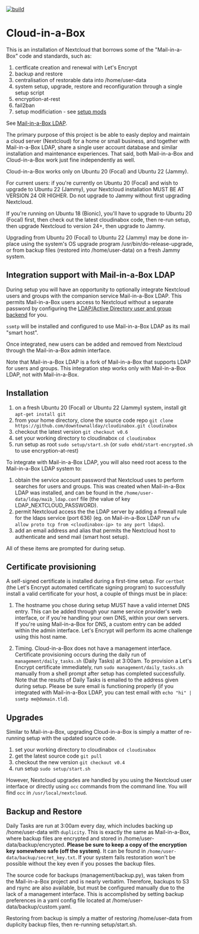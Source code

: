 [![build](https://github.com/downtownallday/cloudinabox/actions/workflows/commit-tests.yml/badge.svg)](https://github.com/downtownallday/cloudinabox/actions)

# Cloud-in-a-Box

This is an installation of Nextcloud that borrows some of the "Mail-in-a-Box" code and standards, such as:

1. certficate creation and renewal with Let's Encrypt
1. backup and restore
1. centralisation of restorable data into /home/user-data
1. system setup, upgrade, restore and reconfiguration through a single setup script
1. encryption-at-rest
1. fail2ban
1. setup modificiation - see [setup mods](setup/mods.available/README.md)

See [Mail-in-a-Box LDAP](https://github.com/downtownallday/mailinabox-ldap).

The primary purpose of this project is be able to easly deploy and maintain a cloud server (Nextcloud) for a home or small business, and together with Mail-in-a-Box LDAP, share a single user account database and similar installation and maintenance experiences. That said, both Mail-in-a-Box and Cloud-in-a-Box work just fine independently as well.

Cloud-in-a-Box works only on Ubuntu 20 (Focal) and Ubuntu 22 (Jammy).

For current users: if you're currently on Ubuntu 20 (Focal) and wish to upgrade to Ubuntu 22 (Jammy), your Nextcloud installation MUST BE AT VERSION 24 OR HIGHER. Do not upgrade to Jammy without first upgrading Nextcloud.

If you're running on Ubuntu 18 (Bionic), you'll have to upgrade to Ubuntu 20 (Focal) first, then check out the latest cloudinabox code, then re-run setup, then upgrade Nextcloud to version 24+, then upgrade to Jammy.

Upgrading from Ubuntu 20 (Focal) to Ubuntu 22 (Jammy) may be done in-place using the system's OS upgrade program /usr/bin/do-release-upgrade, or from backup files (restored into /home/user-data) on a fresh Jammy system.


## Integration support with Mail-in-a-Box LDAP

During setup you will have an opportunity to optionally integrate Nextcloud users and groups with the companion service Mail-in-a-Box LDAP. This permits Mail-in-a-Box users access to Nextcloud without a separate password by configuring the [LDAP/Active Directory user and group backend](https://nextcloud.com/usermanagement/) for you.

`ssmtp` will be installed and configured to use Mail-in-a-Box LDAP as its mail "smart host".

Once integrated, new users can be added and removed from Nextcloud through the Mail-in-a-Box admin interface.

Note that Mail-in-a-Box LDAP is a fork of Mail-in-a-Box that supports LDAP for users and groups. This integration step works only with Mail-in-a-Box LDAP, not with Mail-in-a-Box.


## Installation

1. on a fresh Ubuntu 20 (Focal) or Ubuntu 22 (Jammy) system, install git `apt-get install git`
2. from your home directory, clone the source code repo `git clone https://github.com/downtownallday/cloudinabox.git cloudinabox`
3. checkout the latest version `git checkout v0.6`
4. set your working directory to cloudinabox `cd cloudinabox`
5. run setup as root `sudo setup/start.sh` (or `sudo ehdd/start-encrypted.sh` to use encryption-at-rest)

To integrate with Mail-in-a-Box LDAP, you will also need root acess to the Mail-in-a-Box LDAP system to:

1. obtain the service account password that Nextcloud uses to perform searches for users and groups. This was created when Mail-in-a-Box LDAP was installed, and can be found in the `/home/user-data/ldap/maib_ldap.conf` file (the value of key LDAP_NEXTCLOUD_PASSWORD).
2. permit Nextcloud access the the LDAP server by adding a firewall rule for the ldaps service (port 636) (eg. on Mail-in-a-Box LDAP run `ufw allow proto tcp from <cloudinabox-ip> to any port ldaps`).
3. add an email address and alias that permits the Nextcloud host to authenticate and send mail (smart host setup).

All of these items are prompted for during setup.



## Certificate provisioning

A self-signed certificate is installed during a first-time setup. For `certbot` (the Let's Encrypt automated certificate signing program) to successfully install a valid certificate for your host, a couple of things must be in place:

1. The hostname you chose during setup MUST have a valid internet DNS entry. This can be added through your name service provider's web interface, or if you're handling your own DNS, within your own servers. If you're using Mail-in-a-Box for DNS, a custom entry can be added within the admin interface. Let's Encrypt will perform its acme challenge using this host name.

2. Timing. Cloud-in-a-Box does not have a management interface. Certificate provisioning occurs during the daily run of `management/daily_tasks.sh` (Daily Tasks) at 3:00am. To provision a Let's Encrypt certificate immediately, run `sudo management/daily_tasks.sh` manually from a shell prompt after setup has completed successfully. Note that the results of Daily Tasks is emailed to the address given during setup. Please be sure email is functioning properly (if you integrated with Mail-in-a-Box LDAP, you can test email with `echo "hi" | ssmtp me@domain.tld`).


## Upgrades

Similar to Mail-in-a-Box, upgrading Cloud-in-a-Box is simply a matter of re-running setup with the updated source code.

1. set your working directory to cloudinabox `cd cloudinabox`
1. get the latest source code `git pull`
1. checkout the new version `git checkout v0.4`
1. run setup `sudo setup/start.sh`

However, Nextcloud upgrades are handled by you using the Nextcloud user interface or directly using `occ` commands from the command line. You will find `occ` in `/usr/local/nextcloud`.


## Backup and Restore

Daily Tasks are run at 3:00am every day, which includes backing up /home/user-data with `duplicity`. This is exactly the same as Mail-in-a-Box, where backup files are encrypted and stored in /home/user-data/backup/encrypted. **Please be sure to keep a copy of the encryption key somewhere safe (off the system)**. It can be found in `/home/user-data/backup/secret_key.txt`. If your system fails restoration won't be possible without the key even if you posses the backup files.

The source code for backups (management/backup.py), was taken from the Mail-in-a-Box project and is nearly verbatim. Therefore, backups to S3 and rsync are also available, but must be configured manually due to the lack of a management interface. This is accomplished by setting backup preferences in a yaml config file located at /home/user-data/backup/custom.yaml.

Restoring from backup is simply a matter of restoring /home/user-data from duplicity backup files, then re-running setup/start.sh.

